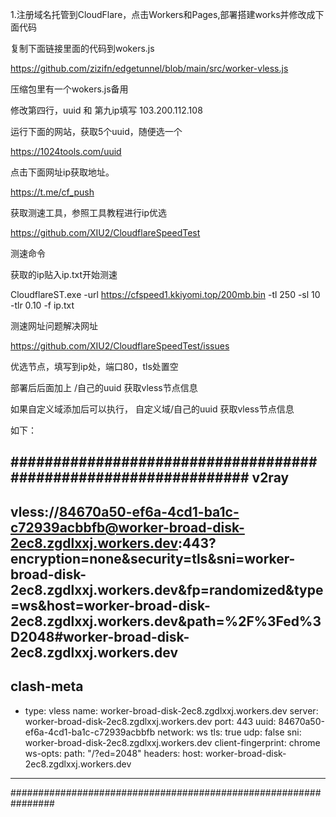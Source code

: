 

1.注册域名托管到CloudFlare，点击Workers和Pages,部署搭建works并修改成下面代码

复制下面链接里面的代码到wokers.js

https://github.com/zizifn/edgetunnel/blob/main/src/worker-vless.js

压缩包里有一个wokers.js备用

修改第四行，uuid 和  第九ip填写  103.200.112.108

运行下面的网站，获取5个uuid，随便选一个

https://1024tools.com/uuid

点击下面网址ip获取地址。

https://t.me/cf_push


获取测速工具，参照工具教程进行ip优选

https://github.com/XIU2/CloudflareSpeedTest

测速命令

获取的ip贴入ip.txt开始测速


CloudflareST.exe -url https://cfspeed1.kkiyomi.top/200mb.bin -tl 250 -sl 10 -tlr 0.10 -f ip.txt


测速网址问题解决网址

https://github.com/XIU2/CloudflareSpeedTest/issues


优选节点，填写到ip处，端口80，tls处置空


部署后后面加上 /自己的uuid   获取vless节点信息


如果自定义域添加后可以执行， 自定义域/自己的uuid  获取vless节点信息


如下：


################################################################
v2ray
---------------------------------------------------------------
vless://84670a50-ef6a-4cd1-ba1c-c72939acbbfb@worker-broad-disk-2ec8.zgdlxxj.workers.dev:443?encryption=none&security=tls&sni=worker-broad-disk-2ec8.zgdlxxj.workers.dev&fp=randomized&type=ws&host=worker-broad-disk-2ec8.zgdlxxj.workers.dev&path=%2F%3Fed%3D2048#worker-broad-disk-2ec8.zgdlxxj.workers.dev
---------------------------------------------------------------




clash-meta
---------------------------------------------------------------
- type: vless
  name: worker-broad-disk-2ec8.zgdlxxj.workers.dev
  server: worker-broad-disk-2ec8.zgdlxxj.workers.dev
  port: 443
  uuid: 84670a50-ef6a-4cd1-ba1c-c72939acbbfb
  network: ws
  tls: true
  udp: false
  sni: worker-broad-disk-2ec8.zgdlxxj.workers.dev
  client-fingerprint: chrome
  ws-opts:
    path: "/?ed=2048"
    headers:
      host: worker-broad-disk-2ec8.zgdlxxj.workers.dev
---------------------------------------------------------------
################################################################

